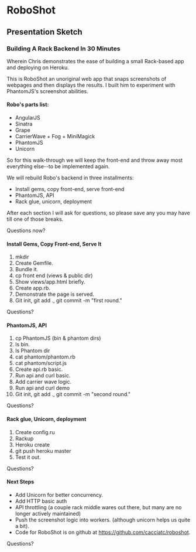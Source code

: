 RoboShot
========


## Presentation Sketch

### Building A Rack Backend In 30 Minutes
Wherein Chris demonstrates the ease of building a small Rack-based app and deploying on Heroku.

This is RoboShot an unoriginal web app that snaps screenshots of webpages and then displays the results. I built him
to experiment with PhantomJS's screenshot abilities.

#### Robo's parts list:

* AngularJS
* Sinatra
* Grape
* CarrierWave + Fog + MiniMagick
* PhantomJS
* Unicorn

So for this walk-through we will keep the front-end and throw away most everything else--to be implemented again.

We will rebuild Robo's backend in three installments:

* Install gems, copy front-end, serve front-end
* PhantomJS, API
* Rack glue, unicorn, deployment

After each section I will ask for questions, so please save any you may have till one of those breaks.

Questions now?

#### Install Gems, Copy Front-end, Serve It

1. mkdir
2. Create Gemfile.
3. Bundle it.
4. cp front end (views & public dir)
5. Show views/app.html briefly.
6. Create app.rb.
7. Demonstrate the page is served.
8. Git init, git add ., git commit -m "first round."

Questions?

#### PhantomJS, API

1. cp PhantomJS (bin & phantom dirs)
2. ls bin.
3. ls Phantom dir
4. cat phantom/phantom.rb
5. cat phantom/script.js
6. Create api.rb basic.
7. Run api and curl basic.
8. Add carrier wave logic.
9. Run api and curl demo
10. Git init, git add ., git commit -m "second round."

Questions?

#### Rack glue, Unicorn, deployment

1. Create config.ru
2. Rackup
3. Heroku create
4. git push heroku master
5. Test it out.

Questions?

#### Next Steps

* Add Unicorn for better concurrency.
* Add HTTP basic auth
* API throttling (a couple rack middle wares out there, but many are no longer actively maintained)
* Push the screenshot logic into workers. (although unicorn helps us quite a bit).
* Code for RoboShot is on github at https://github.com/cacciatc/roboshot.

Questions?

